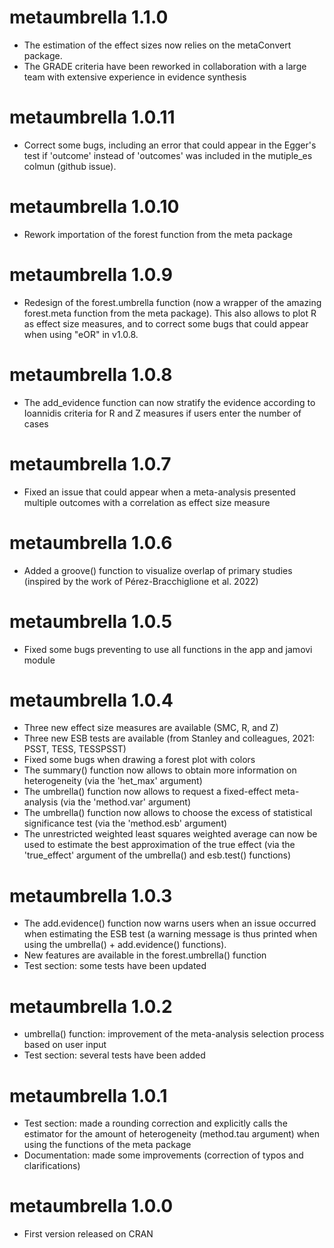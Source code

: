 # metaumbrella 1.1.0
- The estimation of the effect sizes now relies on the metaConvert package. 
- The GRADE criteria have been reworked in collaboration with a large team with extensive experience in evidence synthesis


# metaumbrella 1.0.11
- Correct some bugs, including an error that could appear in the Egger's test if 'outcome' instead of 'outcomes' was included in the mutiple_es colmun (github issue).

# metaumbrella 1.0.10
- Rework importation of the forest function from the meta package

# metaumbrella 1.0.9
- Redesign of the forest.umbrella function (now a wrapper of the amazing forest.meta function from the meta package). This also allows to plot R as effect size measures, and to correct some bugs that could appear when using "eOR" in v1.0.8.

# metaumbrella 1.0.8
- The add_evidence function can now stratify the evidence according to Ioannidis criteria for R and Z measures if users enter the number of cases

# metaumbrella 1.0.7
- Fixed an issue that could appear when a meta-analysis presented multiple outcomes with a correlation as effect size measure

# metaumbrella 1.0.6
- Added a groove() function to visualize overlap of primary studies (inspired by the work of Pérez-Bracchiglione et al. 2022)

# metaumbrella 1.0.5
- Fixed some bugs preventing to use all functions in the app and jamovi module

# metaumbrella 1.0.4
- Three new effect size measures are available (SMC, R, and Z)
- Three new ESB tests are available (from Stanley and colleagues, 2021: PSST, TESS, TESSPSST)
- Fixed some bugs when drawing a forest plot with colors
- The summary() function now allows to obtain more information on heterogeneity (via the 'het_max' argument)
- The umbrella() function now allows to request a fixed-effect meta-analysis (via the 'method.var' argument)
- The umbrella() function now allows to choose the excess of statistical significance test (via the 'method.esb' argument)
- The unrestricted weighted least squares weighted average can now be used to estimate the best approximation of the true effect (via the 'true_effect' argument of the umbrella() and esb.test() functions)

# metaumbrella 1.0.3
- The add.evidence() function now warns users when an issue occurred when estimating the ESB test (a warning message is thus printed when using the umbrella() + add.evidence() functions).
- New features are available in the forest.umbrella() function
- Test section: some tests have been updated

# metaumbrella 1.0.2
- umbrella() function: improvement of the meta-analysis selection process based on user input
- Test section: several tests have been added

# metaumbrella 1.0.1
- Test section: made a rounding correction and explicitly calls the estimator for the amount of heterogeneity (method.tau argument) when using the functions of the meta package
- Documentation: made some improvements (correction of typos and clarifications)

# metaumbrella 1.0.0
- First version released on CRAN
